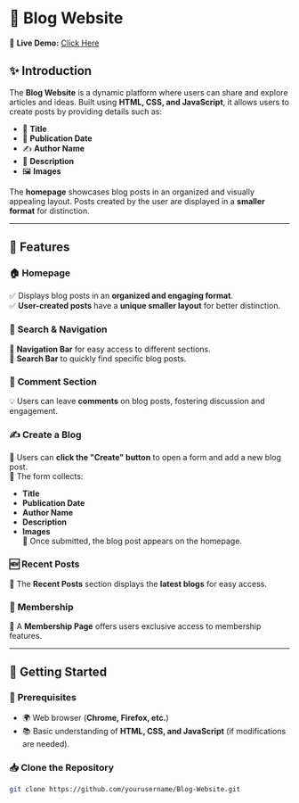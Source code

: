 # 🌟 Blog Website  

🚀 **Live Demo:** [Click Here](https://greeshma275.github.io/Blog-Website/)  

## ✨ Introduction  
The **Blog Website** is a dynamic platform where users can share and explore articles and ideas. Built using **HTML, CSS, and JavaScript**, it allows users to create posts by providing details such as:  
- 📝 **Title**  
- 📅 **Publication Date**  
- ✍️ **Author Name**  
- 📖 **Description**  
- 🖼️ **Images**  

The **homepage** showcases blog posts in an organized and visually appealing layout. Posts created by the user are displayed in a **smaller format** for distinction.  

---

## 🌟 Features  

### 🏠 **Homepage**  
✅ Displays blog posts in an **organized and engaging format**.  
✅ **User-created posts** have a **unique smaller layout** for better distinction.  

### 🔎 **Search & Navigation**  
🔹 **Navigation Bar** for easy access to different sections.  
🔹 **Search Bar** to quickly find specific blog posts.  

### 💬 **Comment Section**  
💡 Users can leave **comments** on blog posts, fostering discussion and engagement.  

### ✍️ **Create a Blog**  
📌 Users can **click the "Create" button** to open a form and add a new blog post.  
📌 The form collects:  
   - **Title**  
   - **Publication Date**  
   - **Author Name**  
   - **Description**  
   - **Images**  
📌 Once submitted, the blog post appears on the homepage.  

### 🆕 **Recent Posts**  
📰 The **Recent Posts** section displays the **latest blogs** for easy access.  

### 🏅 **Membership**  
🔑 A **Membership Page** offers users exclusive access to membership features.  

---

## 🚀 Getting Started  

### 🔧 **Prerequisites**  
- 🌍 Web browser (**Chrome, Firefox, etc.**)  
- 📚 Basic understanding of **HTML, CSS, and JavaScript** (if modifications are needed).  

### 📥 **Clone the Repository**  
```sh
git clone https://github.com/yourusername/Blog-Website.git
